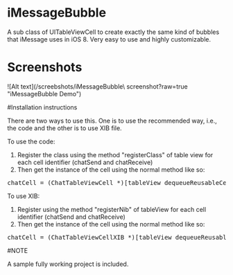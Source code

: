 # iMessageBubble
A sub class of UITableViewCell to create exactly the same kind of bubbles that iMessage uses in iOS 8. Very easy to use and highly customizable.

# Screenshots

![Alt text](/screebshots/iMessageBubble\ screenshot?raw=true "iMessageBubble Demo")

#Installation instructions

There are two ways to use this. One is to use the recommended way, i.e., the code and the other is to use XIB file. 

To use the code:

1. Register the class using the method "registerClass" of table view for each cell identifier (chatSend and chatReceive)
2. Then get the instance of the cell using the normal method like so:

<pre>
chatCell = (ChatTableViewCell *)[tableView dequeueReusableCellWithIdentifier:@"chatSend"];
</pre>

To use XIB:

1. Register using the method "registerNib" of tableView for each cell identifier (chatSend and chatReceive)
2. Then get the instance of the cell using the normal method like so:

<pre>
chatCell = (ChatTableViewCellXIB *)[tableView dequeueReusableCellWithIdentifier:@"chatSend"];
</pre>


#NOTE

A sample fully working project is included.